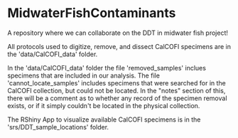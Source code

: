 # MidwaterFishContaminants
A repository where we can collaborate on the DDT in midwater fish project! 

All protocols used to digitize, remove, and dissect CalCOFI specimens are in the 'data/CalCOFI_data' folder. 

In the 'data/CalCOFI_data' folder the file 'removed_samples' inclues specimens that are included in our analysis. The file 'cannot_locate_samples' includes specimens that were searched for in the CalCOFI collection, but could not be located. In the "notes" section of this, there will be a comment as to whether any record of the specimen removal exists, or if it simply couldn't be located in the physical collection. 

The RShiny App to visualize available CalCOFI specimens is in the 'srs/DDT_sample_locations' folder. 

